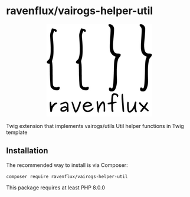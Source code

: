 # ravenflux/vairogs-helper-util

<p align="center">
  <img alt="logo" src="https://github.com/ravenflux/ravenflux/raw/master/ravenflux.jpg">
</p>

Twig extension that implements vairogs/utils Util helper functions in Twig template

Installation
------------
The recommended way to install is via Composer:
```shell
composer require ravenflux/vairogs-helper-util
```
This package requires at least PHP 8.0.0
